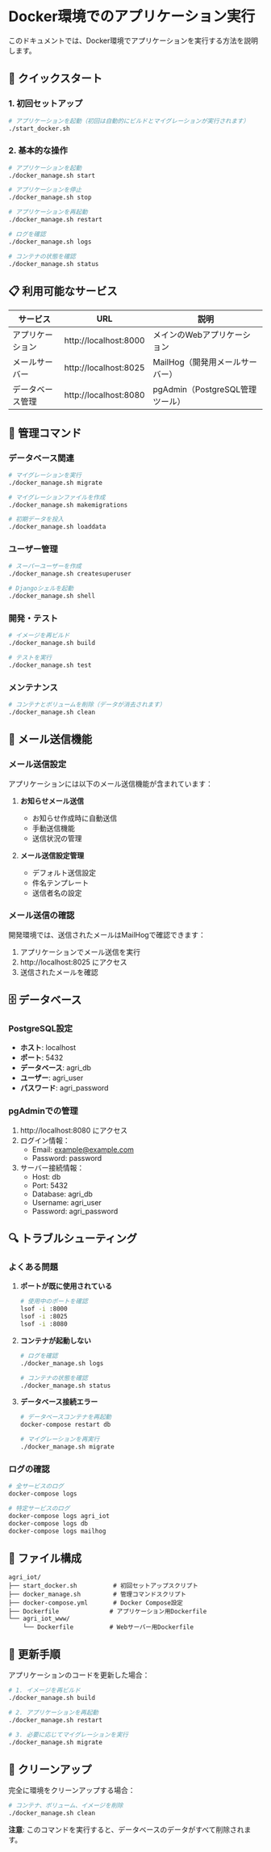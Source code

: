 # Docker環境でのアプリケーション実行

このドキュメントでは、Docker環境でアプリケーションを実行する方法を説明します。

## 🚀 クイックスタート

### 1. 初回セットアップ

```bash
# アプリケーションを起動（初回は自動的にビルドとマイグレーションが実行されます）
./start_docker.sh
```

### 2. 基本的な操作

```bash
# アプリケーションを起動
./docker_manage.sh start

# アプリケーションを停止
./docker_manage.sh stop

# アプリケーションを再起動
./docker_manage.sh restart

# ログを確認
./docker_manage.sh logs

# コンテナの状態を確認
./docker_manage.sh status
```

## 📋 利用可能なサービス

| サービス | URL | 説明 |
|---------|-----|------|
| アプリケーション | http://localhost:8000 | メインのWebアプリケーション |
| メールサーバー | http://localhost:8025 | MailHog（開発用メールサーバー） |
| データベース管理 | http://localhost:8080 | pgAdmin（PostgreSQL管理ツール） |

## 🔧 管理コマンド

### データベース関連

```bash
# マイグレーションを実行
./docker_manage.sh migrate

# マイグレーションファイルを作成
./docker_manage.sh makemigrations

# 初期データを投入
./docker_manage.sh loaddata
```

### ユーザー管理

```bash
# スーパーユーザーを作成
./docker_manage.sh createsuperuser

# Djangoシェルを起動
./docker_manage.sh shell
```

### 開発・テスト

```bash
# イメージを再ビルド
./docker_manage.sh build

# テストを実行
./docker_manage.sh test
```

### メンテナンス

```bash
# コンテナとボリュームを削除（データが消去されます）
./docker_manage.sh clean
```

## 📧 メール送信機能

### メール送信設定

アプリケーションには以下のメール送信機能が含まれています：

1. **お知らせメール送信**
   - お知らせ作成時に自動送信
   - 手動送信機能
   - 送信状況の管理

2. **メール送信設定管理**
   - デフォルト送信設定
   - 件名テンプレート
   - 送信者名の設定

### メール送信の確認

開発環境では、送信されたメールはMailHogで確認できます：

1. アプリケーションでメール送信を実行
2. http://localhost:8025 にアクセス
3. 送信されたメールを確認

## 🗄️ データベース

### PostgreSQL設定

- **ホスト**: localhost
- **ポート**: 5432
- **データベース**: agri_db
- **ユーザー**: agri_user
- **パスワード**: agri_password

### pgAdminでの管理

1. http://localhost:8080 にアクセス
2. ログイン情報：
   - Email: example@example.com
   - Password: password
3. サーバー接続情報：
   - Host: db
   - Port: 5432
   - Database: agri_db
   - Username: agri_user
   - Password: agri_password

## 🔍 トラブルシューティング

### よくある問題

1. **ポートが既に使用されている**
   ```bash
   # 使用中のポートを確認
   lsof -i :8000
   lsof -i :8025
   lsof -i :8080
   ```

2. **コンテナが起動しない**
   ```bash
   # ログを確認
   ./docker_manage.sh logs
   
   # コンテナの状態を確認
   ./docker_manage.sh status
   ```

3. **データベース接続エラー**
   ```bash
   # データベースコンテナを再起動
   docker-compose restart db
   
   # マイグレーションを再実行
   ./docker_manage.sh migrate
   ```

### ログの確認

```bash
# 全サービスのログ
docker-compose logs

# 特定サービスのログ
docker-compose logs agri_iot
docker-compose logs db
docker-compose logs mailhog
```

## 📁 ファイル構成

```
agri_iot/
├── start_docker.sh          # 初回セットアップスクリプト
├── docker_manage.sh         # 管理コマンドスクリプト
├── docker-compose.yml       # Docker Compose設定
├── Dockerfile              # アプリケーション用Dockerfile
└── agri_iot_www/
    └── Dockerfile          # Webサーバー用Dockerfile
```

## 🔄 更新手順

アプリケーションのコードを更新した場合：

```bash
# 1. イメージを再ビルド
./docker_manage.sh build

# 2. アプリケーションを再起動
./docker_manage.sh restart

# 3. 必要に応じてマイグレーションを実行
./docker_manage.sh migrate
```

## 🧹 クリーンアップ

完全に環境をクリーンアップする場合：

```bash
# コンテナ、ボリューム、イメージを削除
./docker_manage.sh clean
```

**注意**: このコマンドを実行すると、データベースのデータがすべて削除されます。 